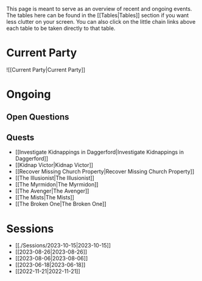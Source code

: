 This page is meant to serve as an overview of recent and ongoing events. The tables here can be found in the [[Tables|Tables]] section if you want less clutter on your screen. You can also click on the little chain links above each table to be taken directly to that table.
# Current Party

![[Current Party|Current Party]]

# Ongoing
## Open Questions

## Quests
- [[Investigate Kidnappings in Daggerford|Investigate Kidnappings in Daggerford]]
- [[Kidnap Victor|Kidnap Victor]]
- [[Recover Missing Church Property|Recover Missing Church Property]]
- [[The Illusionist|The Illusionist]]
- [[The Myrmidon|The Myrmidon]]
- [[The Avenger|The Avenger]]
- [[The Mists|The Mists]]
- [[The Broken One|The Broken One]]

# Sessions
- [[./Sessions/2023-10-15|2023-10-15]]
- [[2023-08-26|2023-08-26]]
- [[2023-08-06|2023-08-06]]
- [[2023-06-18|2023-06-18]]
- [[2022-11-21|2022-11-21]]

